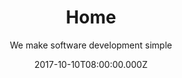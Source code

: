---
title: Home
date: 2017-10-10T08:00:00.000Z
meta:
  title: Software development agency for successful solutions
  keywords: software development,app development, web development, project management
  description: WeBringApps is a digital agency focused to deliver a successful web and mobile apps that our clients will love. Our team of dedicated and fully responsible engineers is capable to deliver any kind of solution. No challenge is unureachable.
h1: WeBringApps - successful software solutions
subtitle: We make software development simple
slider:

- title: Web app development
  image: null
  description: Web app development in most of popular technologies

introduction:
  title: null
  subtitle: null
  intro: null
  tiles:
  - title: Clients
    icon: fa-heart
    content: We care about our clients and their needs
  - title: Deliver on time
    icon: fa-clock-o
    content: Deadlines are something we take seriously
  - title: Web Security
    icon: fa-lock
    content: We don't compromise security, our solutions are safe!
  - title: We are sharp
    icon: fa-bolt
    content: Staying up to date with technology and updates
  - title: Responsive design
    icon: fa-laptop
    content: Solutions that will adopt to any screen size
  - title: Cloud ready solutions
    icon: fa-cloud
    content: Avoid headache and build apps that will scale

process:
  title: Our development process
  subtitle: Keep it clean. Keep it simple
  intro: The key to success is to avoid unnecessary complexity. We try to keep our development process clean and simple. Iterative process and cycles of development and client feedback give best results in development and product delivery.

  tiles:
  - title: Identify
    icon: fa-lightbulb-o 
    content: Identify client needs, define goals and remove "noise"
  - title: Strategy
    icon: fa-edit
    content: Make a plan to produce solution within timeframe and budget, but keep quality assurance high
  - title: Build
    icon: fa-cogs
    content: Start building solution in iterative process, get feedback from clients, repair and make it better
  - title: Launch
    icon: fa-rocket
    content: Launch solution within deadline and continue to give support

sections:

- title: Team of **highly qualified** software engineers at your service
  responsiveImage:
    image-xs: null
    image-m: null
    image-l: null
    image-xl: null
  icon: fa-bolt
  content: We are **experienced team** of engineers with more that 10 years of professional development. Through years of working with different clients and  profiles we learned what is important to make software solutions successful
  points:
  - keep things as simple as possible
  - stay sharp on knowledge and technologies
  - learn to listen to your clients and lead them toward better solutions
  - 11# be cool!

- title: Website development
  responsiveImage:
    image-xs: null
    image-m: null
    image-l: null
    image-xl: null
  icon: fa-html5
  content: Make **higher client conversion** by employing **UX design** techniques and appealing beautiful design to your public websites or social networks. Make your company stand out from your competitors
  points:
  - present your company with a beautiful website
  - get higher client conversion by placing important information and actions at best places
  - get higher page ranking in search engines with SEO optimization techniques
  - connect with social networks and get more potential clients to your website
  - gather traffic analytics and client info  with smart use of cookies and tracking tools

- title: Back-end development
  responsiveImage:
    image-xs: null
    image-m: null
    image-l: null
    image-xl: null
  icon: fa-server
  content: Making highly complex systems look simple is our specialty! If you need to make a back-end system from scratch or you need to extends current one, we are your team. There is no challenge we cannot take, there is not technology we cannot handle. 
  points:
  - we can handle any **leading back-end technology** (.NET, Java, NodeJS, Go, ... you name it)
  - work with any leading database system (MySql, PostgreSQL, Microsoft SQL Server, MongoDB)
  - Extract Transform 

- title: Front-end development
  responsiveImage:
    image-xs: null
    image-m: null
    image-l: null
    image-xl: null
  icon: fa-desktop
  content: Either website or singe-page-app, our engineers can take any idea and transform it into blasting web interface. We keep ourselves on the edge of front-end technologies.
  points:
  - we support leading front-end trends HTML5, CSS3, SASS
  - our Javascript developers are crafted in web frameworks like **Angular, ReactJS, Aurelia***, ...

- title: Web and API development
  responsiveImage:
    image-xs: null
    image-m: null
    image-l: null
    image-xl: null
  icon: fa-asterisk
  content: Connecting two worlds (back-end and front-end) is like building a bridge starting from both sides and has to perfectly match in the middle. Get our team involved and make **great APIs or Web apps**. Make your existing systems integrate with each other. Get in charge of your data and use it to your advantage
  points:
  - we can handle any **leading back-end technology** (.NET, Java, NodeJS, Go, ... you name it)
  - integration with existing services or creating new ones
  - connection to most of leading databases (MySql, PostgreSQL, Microsoft SQL Server, MongoDB)

- title: Cloud development
  responsiveImage:
    image-xs: null
    image-m: null
    image-l: null
    image-xl: null
  icon: fa-cloud
  content: Cloud development is development taken to another level where apps need to scale and adopt according to traffic and user load. Build your apps so they can scale and still be successful when your number of clients reach high number. If you don't know how to handle it by yourself get our team involved and relax. We have lots of experience working with cloud infrastructures.
  points:
  - scale apps according to your needs
  - avoid unnecessary expenses for resource hat you don't use 
  - avoid downtime with system that can repair itself
  - working with **Amazon, Azure and Google could services**


---